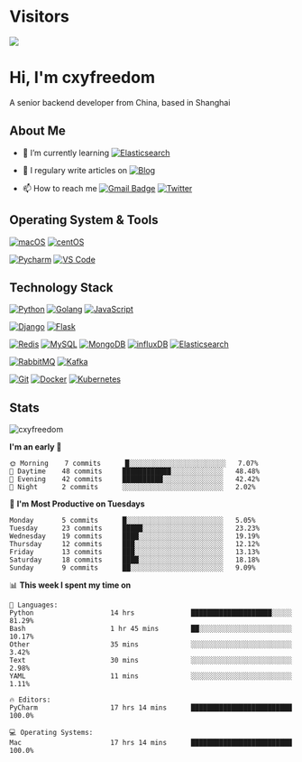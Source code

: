 # Visitors

[![](https://el-psy-congroo-counter.glitch.me/count.svg)](https://glitch.com/~el-psy-congroo-counter)

# Hi, I'm cxyfreedom

A senior backend developer from China, based in Shanghai

## About Me

- 🌱 I’m currently learning [![Elasticsearch](https://img.shields.io/badge/-Elasticsearch-005571?style=for-the-badge&logo=Elasticsearch&logoColor=ffffff)](https://www.elastic.co/)

- 📝 I regulary write articles on [![Blog](https://img.shields.io/badge/-reishin.me-FF4088?style=for-the-badge&logo=Hugo&logoColor=ffffff)](https://reishin.me)

- 📫 How to reach me [![Gmail Badge](https://img.shields.io/badge/-gmail-c14438?style=for-the-badge&logo=Gmail&logoColor=ffffff)](mailto:cxydfreedom@gmail.com) [![Twitter](https://img.shields.io/badge/twitter-1DA1F2.svg?style=for-the-badge&logo=twitter&logoColor=ffffff)](https://twitter.com/cxyfreedom)

## Operating System & Tools

[![macOS](https://img.shields.io/badge/macOS-Mojave-292e33?style=flat-square&logo=apple&logoColor=ffffff)](https://www.apple.com/macos/mojave/)
[![centOS](https://img.shields.io/badge/CentOS-7.0-blue?style=flat-square&logo=CentOS&logoColor=262577)](https://www.centos.org/)

[![Pycharm](https://img.shields.io/badge/IDE-PyCharm-yellow?style=flat-square&logo=JetBrains)](https://www.jetbrains.com/pycharm/)
[![VS Code](https://img.shields.io/badge/IDE-VSCode-%23007ACC?style=flat-square&logo=Visual-studio-code)](https://code.visualstudio.com/)

## Technology Stack

[![Python](https://img.shields.io/badge/-Python-3776AB?style=flat-square&logo=python&logoColor=ffffff)](https://www.python.org/)
[![Golang](https://img.shields.io/badge/-Golang-00ADD8?style=flat-square&logo=go&logoColor=ffffff)](https://golang.org/)
[![JavaScript](https://img.shields.io/badge/-JavaScript-%23F7DF1C?style=flat-square&logo=javascript&logoColor=000000&labelColor=%23F7DF1C&color=%23FFCE5A)](https://www.javascript.com/)

[![Django](https://img.shields.io/badge/-Django-092E20?style=flat-square&logo=Django&logoColor=ffffff)](https://www.djangoproject.com/)
[![Flask](https://img.shields.io/badge/-Flask-000000?style=flat-square&logo=Flask&logoColor=ffffff)](https://flask.palletsprojects.com/)

[![Redis](https://img.shields.io/badge/-Redis-DC382D?style=flat-square&logo=Redis&logoColor=ffffff)](https://redis.io/)
[![MySQL](https://img.shields.io/badge/-MySQL-4479A1?style=flat-square&logo=MySQL&logoColor=ffffff)](https://www.mysql.com/)
[![MongoDB](https://img.shields.io/badge/-MongoDB-47A248?style=flat-square&logo=MongoDB&logoColor=ffffff)](https://www.mongodb.com/)
[![influxDB](https://img.shields.io/badge/-influxDB-22ADF6?style=flat-square&logo=influxDB&logoColor=ffffff)](https://www.influxdata.com/)
[![Elasticsearch](https://img.shields.io/badge/-Elasticsearch-005571?style=flat-square&logo=Elasticsearch&logoColor=ffffff)](https://www.elastic.co/)

[![RabbitMQ](https://img.shields.io/badge/-RabbitMQ-FF6600?style=flat-square&logo=RabbitMQ&logoColor=ffffff)](https://www.rabbitmq.com/)
[![Kafka](https://img.shields.io/badge/-Kafka-000000?style=flat-square&logo=Apache%20kafka&logoColor=ffffff)](https://kafka.apache.org/)

[![Git](https://img.shields.io/badge/-Git-%23F05032?style=flat-square&logo=git&logoColor=%23ffffff)](https://git-scm.com/)
[![Docker](https://img.shields.io/badge/-Docker-2496ED?style=flat-square&logo=docker&logoColor=ffffff)](https://www.docker.com/)
[![Kubernetes](https://img.shields.io/badge/-Kubernetes-326CE5?style=flat-square&logo=Kubernetes&logoColor=ffffff)](https://kubernetes.io/)

## Stats

<p><img src="https://github-readme-stats.vercel.app/api?username=cxyfreedom&show_icons=true&theme=dracula" alt="cxyfreedom" /></p>

<!--START_SECTION:waka-->
**I'm an early 🐤** 

```text
🌞 Morning    7 commits      █░░░░░░░░░░░░░░░░░░░░░░░░   7.07% 
🌆 Daytime    48 commits     ████████████░░░░░░░░░░░░░   48.48% 
🌃 Evening    42 commits     ██████████░░░░░░░░░░░░░░░   42.42% 
🌙 Night      2 commits      ░░░░░░░░░░░░░░░░░░░░░░░░░   2.02%

```
📅 **I'm Most Productive on Tuesdays** 

```text
Monday       5 commits      █░░░░░░░░░░░░░░░░░░░░░░░░   5.05% 
Tuesday      23 commits     █████░░░░░░░░░░░░░░░░░░░░   23.23% 
Wednesday    19 commits     ████░░░░░░░░░░░░░░░░░░░░░   19.19% 
Thursday     12 commits     ███░░░░░░░░░░░░░░░░░░░░░░   12.12% 
Friday       13 commits     ███░░░░░░░░░░░░░░░░░░░░░░   13.13% 
Saturday     18 commits     ████░░░░░░░░░░░░░░░░░░░░░   18.18% 
Sunday       9 commits      ██░░░░░░░░░░░░░░░░░░░░░░░   9.09%

```


📊 **This week I spent my time on** 

```text
💬 Languages: 
Python                   14 hrs              ████████████████████░░░░░   81.29% 
Bash                     1 hr 45 mins        ██░░░░░░░░░░░░░░░░░░░░░░░   10.17% 
Other                    35 mins             ░░░░░░░░░░░░░░░░░░░░░░░░░   3.42% 
Text                     30 mins             ░░░░░░░░░░░░░░░░░░░░░░░░░   2.98% 
YAML                     11 mins             ░░░░░░░░░░░░░░░░░░░░░░░░░   1.11%

🔥 Editors: 
PyCharm                  17 hrs 14 mins      █████████████████████████   100.0%

💻 Operating Systems: 
Mac                      17 hrs 14 mins      █████████████████████████   100.0%

```


<!--END_SECTION:waka-->

<!--
**cxyfreedom/cxyfreedom** is a ✨ _special_ ✨ repository because its `README.md` (this file) appears on your GitHub profile.

Here are some ideas to get you started:

- 🔭 I’m currently working on ...
- 🌱 I’m currently learning ...
- 👯 I’m looking to collaborate on ...
- 🤔 I’m looking for help with ...
- 💬 Ask me about ...
- 📫 How to reach me: ...
- 😄 Pronouns: ...
- ⚡ Fun fact: ...
-->
